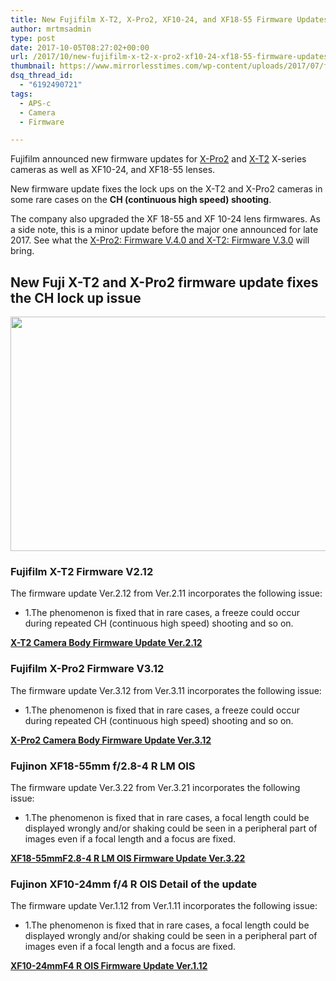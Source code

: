 ```yaml
---
title: New Fujifilm X-T2, X-Pro2, XF10-24, and XF18-55 Firmware Updates
author: mrtmsadmin
type: post
date: 2017-10-05T08:27:02+00:00
url: /2017/10/new-fujifilm-x-t2-x-pro2-xf10-24-xf18-55-firmware-updates/
thumbnail: https://www.mirrorlesstimes.com/wp-content/uploads/2017/07/fujifilm-released-firmware-updates-x-t1-x-t2-x-pro2-x-t20-gfx-cameras-750x550.jpg
dsq_thread_id:
  - "6192490721"
tags:
  - APS-c
  - Camera
  - Firmware

---
```

Fujifilm announced new firmware updates for [X-Pro2][1] and [X-T2][2] X-series cameras as well as XF10-24, and XF18-55 lenses.

New firmware update fixes the lock ups on the X-T2 and X-Pro2 cameras in some rare cases on the **CH (continuous high speed) shooting**.

The company also upgraded the XF 18-55 and XF 10-24 lens firmwares. As a side note, this is a minor update before the major one announced for late 2017. See what the <a href="https://www.dailycameranews.com/2017/09/fujifilm-announces-firmware-updates-x-pro2-x-t2-x-t20-x100f-cameras/" target="_blank" rel="noopener">X-Pro2: Firmware V.4.0 and X-T2: Firmware V.3.0</a> will bring.

## New Fuji X-T2 and X-Pro2 firmware update fixes the CH lock up issue

[<img class="aligncenter size-full wp-image-1272" src="https://i2.wp.com/www.mirrorlesstimes.com/wp-content/uploads/2017/10/fujifilm-x-t2-x-pro2-xf10-24-xf18-55-firmware-updates-released.jpg?resize=600%2C375&#038;ssl=1" alt="" width="600" height="375" srcset="https://i2.wp.com/www.mirrorlesstimes.com/wp-content/uploads/2017/10/fujifilm-x-t2-x-pro2-xf10-24-xf18-55-firmware-updates-released.jpg?w=1200&ssl=1 1200w, https://i2.wp.com/www.mirrorlesstimes.com/wp-content/uploads/2017/10/fujifilm-x-t2-x-pro2-xf10-24-xf18-55-firmware-updates-released.jpg?resize=300%2C188&ssl=1 300w, https://i2.wp.com/www.mirrorlesstimes.com/wp-content/uploads/2017/10/fujifilm-x-t2-x-pro2-xf10-24-xf18-55-firmware-updates-released.jpg?resize=768%2C480&ssl=1 768w, https://i2.wp.com/www.mirrorlesstimes.com/wp-content/uploads/2017/10/fujifilm-x-t2-x-pro2-xf10-24-xf18-55-firmware-updates-released.jpg?resize=1024%2C640&ssl=1 1024w, https://i2.wp.com/www.mirrorlesstimes.com/wp-content/uploads/2017/10/fujifilm-x-t2-x-pro2-xf10-24-xf18-55-firmware-updates-released.jpg?resize=700%2C438&ssl=1 700w" sizes="(max-width: 600px) 100vw, 600px" data-recalc-dims="1" />][3]

### Fujifilm X-T2 Firmware V2.12

The firmware update Ver.2.12 from Ver.2.11 incorporates the following issue:

  * 1.The phenomenon is fixed that in rare cases, a freeze could occur during repeated CH (continuous high speed) shooting and so on.

**<a href="http://www.fujifilm.com/support/digital_cameras/software/firmware/x/xt2/index.html" target="_blank" rel="noopener">X-T2 Camera Body Firmware Update Ver.2.12</a>**

### Fujifilm X-Pro2 Firmware V3.12

The firmware update Ver.3.12 from Ver.3.11 incorporates the following issue:

  * 1.The phenomenon is fixed that in rare cases, a freeze could occur during repeated CH (continuous high speed) shooting and so on.

**<a href="http://www.fujifilm.com/support/digital_cameras/software/firmware/x/xpro2/index.html" target="_blank" rel="noopener">X-Pro2 Camera Body Firmware Update Ver.3.12</a>**

### Fujinon XF18-55mm f/2.8-4 R LM OIS

The firmware update Ver.3.22 from Ver.3.21 incorporates the following issue:

  * 1.The phenomenon is fixed that in rare cases, a focal length could be displayed wrongly and/or shaking could be seen in a peripheral part of images even if a focal length and a focus are fixed.

**<a href="http://www.fujifilm.com/support/digital_cameras/software/firmware/lens/xf18-55mm/index.html" target="_blank" rel="noopener">XF18-55mmF2.8-4 R LM OIS Firmware Update Ver.3.22</a>**

### Fujinon XF10-24mm f/4 R OIS Detail of the update

The firmware update Ver.1.12 from Ver.1.11 incorporates the following issue:

  * 1.The phenomenon is fixed that in rare cases, a focal length could be displayed wrongly and/or shaking could be seen in a peripheral part of images even if a focal length and a focus are fixed.

**<a href="http://www.fujifilm.com/support/digital_cameras/software/firmware/lens/xf10-24mm/index.html" target="_blank" rel="noopener">XF10-24mmF4 R OIS Firmware Update Ver.1.12</a>**

 [1]: http://amzn.to/2fRrWIi
 [2]: https://www.mirrorlesstimes.com/2017/06/best-lenses-fujifilm-x-t2/
 [3]: https://i2.wp.com/www.mirrorlesstimes.com/wp-content/uploads/2017/10/fujifilm-x-t2-x-pro2-xf10-24-xf18-55-firmware-updates-released.jpg?ssl=1